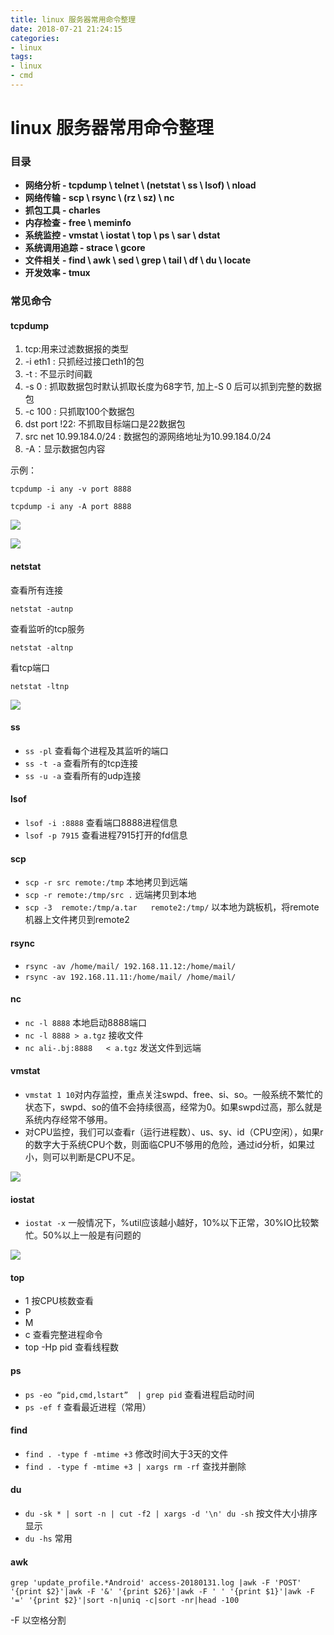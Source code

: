 ```yaml
---
title: linux 服务器常用命令整理
date: 2018-07-21 21:24:15
categories: 
- linux
tags: 
- linux
- cmd
---
```


# linux 服务器常用命令整理

### 目录

- **网络分析 - tcpdump \ telnet \ (netstat \ ss \ lsof) \ nload**
- **网络传输 - scp \ rsync \ (rz \ sz) \ nc**
- **抓包工具 - charles**
- **内存检查 - free \ meminfo**
- **系统监控 - vmstat \ iostat \ top \ ps \ sar \ dstat**
- **系统调用追踪 - strace \ gcore**
- **文件相关 - find \ awk \ sed \ grep \ tail \ df \ du \ locate**
- **开发效率 - tmux**

### 常见命令

#### tcpdump

1. tcp:用来过滤数据报的类型
2. -i eth1 : 只抓经过接口eth1的包
3. -t : 不显示时间戳
4. -s 0 : 抓取数据包时默认抓取长度为68字节, 加上-S 0 后可以抓到完整的数据包
5. -c 100 : 只抓取100个数据包
6. dst port !22: 不抓取目标端口是22数据包
7. src net 10.99.184.0/24 : 数据包的源网络地址为10.99.184.0/24
8. -A：显示数据包内容 

示例：

`tcpdump -i any -v port 8888`

`tcpdump -i any -A port 8888  `

![](https://ws2.sinaimg.cn/large/006tNc79ly1fp6dysyqizj30lb08mt9e.jpg)

![](https://ws3.sinaimg.cn/large/006tNc79ly1fp6dzuovqqj30w6093jtc.jpg)



#### netstat

查看所有连接

`netstat -autnp`

查看监听的tcp服务

`netstat -altnp`  

看tcp端口

`netstat -ltnp`

![](https://ws2.sinaimg.cn/large/006tNc79ly1fp6e3o8h15j30ck090glz.jpg)



#### ss

- `ss -pl`   查看每个进程及其监听的端口
- `ss -t -a`  查看所有的tcp连接
- `ss -u -a`  查看所有的udp连接

#### lsof

- `lsof -i :8888`  查看端口8888进程信息
- `lsof -p 7915` 查看进程7915打开的fd信息

#### scp

- `scp -r src remote:/tmp`  本地拷贝到远端
- `scp -r remote:/tmp/src .`  远端拷贝到本地
- `scp -3  remote:/tmp/a.tar   remote2:/tmp/`  以本地为跳板机，将remote机器上文件拷贝到remote2

#### rsync

- `rsync -av /home/mail/ 192.168.11.12:/home/mail/`
- `rsync -av 192.168.11.11:/home/mail/ /home/mail/`

#### nc

- `nc -l 8888`   本地启动8888端口
- `nc -l 8888 > a.tgz`   接收文件
- `nc ali-.bj:8888   < a.tgz` 发送文件到远端

#### vmstat

- `vmstat 1 10`对内存监控，重点关注swpd、free、si、so。一般系统不繁忙的状态下，swpd、so的值不会持续很高，经常为0。如果swpd过高，那么就是系统内存经常不够用。
- 对CPU监控，我们可以查看r（运行进程数）、us、sy、id（CPU空闲），如果r的数字大于系统CPU个数，则面临CPU不够用的危险，通过id分析，如果过小，则可以判断是CPU不足。

![](https://ws1.sinaimg.cn/large/006tNc79ly1fp6e824wffj30sg09vta7.jpg)



#### iostat

- `iostat -x` 一般情况下，%util应该越小越好，10%以下正常，30%IO比较繁忙。50%以上一般是有问题的

![](https://ws2.sinaimg.cn/large/006tNc79ly1fp6e8iekncj30sg05qgm6.jpg)



#### top

- 1  按CPU核数查看
- P
- M
- c 查看完整进程命令
- top -Hp pid  查看线程数

#### ps

- `ps -eo “pid,cmd,lstart”  | grep pid`   查看进程启动时间
- `ps -ef f`  查看最近进程（常用）

#### find

- `find . -type f -mtime +3`   修改时间大于3天的文件
- `find . -type f -mtime +3 | xargs rm -rf`  查找并删除

#### du

- `du -sk * | sort -n | cut -f2 | xargs -d '\n' du -sh` 按文件大小排序显示
- `du -hs` 常用

#### awk

`grep 'update_profile.*Android' access-20180131.log |awk -F 'POST' '{print $2}'|awk -F '&' '{print $26}'|awk -F ' ' '{print $1}'|awk -F '=' '{print $2}'|sort -n|uniq -c|sort -nr|head -100`

-F 以空格分割